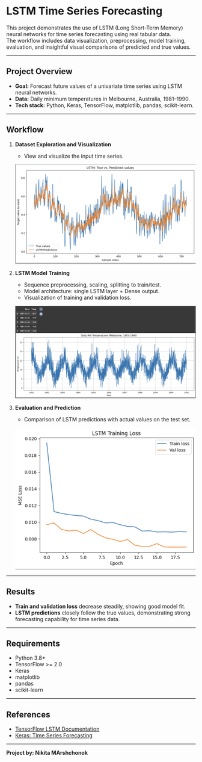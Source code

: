# LSTM Time Series Forecasting

This project demonstrates the use of LSTM (Long Short-Term Memory) neural networks for time series forecasting using real tabular data.  
The workflow includes data visualization, preprocessing, model training, evaluation, and insightful visual comparisons of predicted and true values.

---

## Project Overview

- **Goal:** Forecast future values of a univariate time series using LSTM neural networks.
- **Data:** Daily minimum temperatures in Melbourne, Australia, 1981–1990.
- **Tech stack:** Python, Keras, TensorFlow, matplotlib, pandas, scikit-learn.

---

## Workflow

1. **Dataset Exploration and Visualization**
    - View and visualize the input time series.

    ![Sample data and visualization](images/1.png)

2. **LSTM Model Training**
    - Sequence preprocessing, scaling, splitting to train/test.
    - Model architecture: single LSTM layer + Dense output.
    - Visualization of training and validation loss.

    ![LSTM Training Loss](images/2.png)

3. **Evaluation and Prediction**
    - Comparison of LSTM predictions with actual values on the test set.

    ![LSTM True vs Predicted](images/3.png)

---



## Results

- **Train and validation loss** decrease steadily, showing good model fit.
- **LSTM predictions** closely follow the true values, demonstrating strong forecasting capability for time series data.

---

## Requirements

- Python 3.8+
- TensorFlow >= 2.0
- Keras
- matplotlib
- pandas
- scikit-learn

---

## References

- [TensorFlow LSTM Documentation](https://www.tensorflow.org/api_docs/python/tf/keras/layers/LSTM)
- [Keras: Time Series Forecasting](https://keras.io/examples/timeseries/timeseries_weather_forecasting/)

---

**Project by: Nikita MArshchonok**

